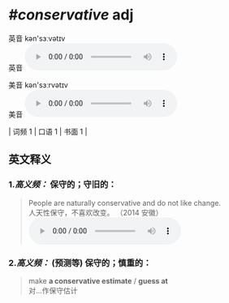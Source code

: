 # ***\#conservative*** adj
英音 kən'sɜːvətɪv  
英音
<audio src="./media/conservative-B.aac" controls="controls"></audio>

美音 kən'sɜːrvətɪv  
美音
<audio src="./media/conservative.aac" controls="controls"></audio>



| 词频 1 | 口语 1 | 书面 1 |  

英文释义
---
### 1.*高义频：* **保守的；守旧的：**  

 > People are naturally conservative and do not like change.   
 > 人天性保守，不喜欢改变。  （2014 安徽）  
<audio src="./media/conservative1.aac" controls="controls"></audio>

### 2.*高义频：* **(预测等) 保守的；慎重的：**  

 > make **a conservative estimate** / **guess at**  
 > 对…作保守估计    


